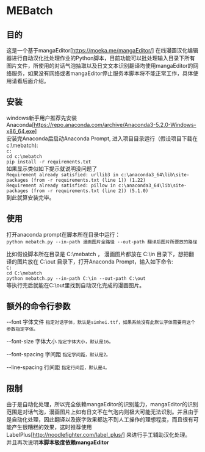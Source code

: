 # MEBatch

## 目的  

这是一个基于mangaEditor[https://moeka.me/mangaEditor/] 在线漫画汉化编辑器进行自动汉化批处理作业的Python脚本，目前功能可以批处理输入目录下所有图片文件，所使用的对话气泡抽取以及日文文本识别翻译均使用mangaEditor的网络服务，如果没有网络或者mangaEditor停止服务本脚本将不能正常工作，具体使用请看后面介绍。

## 安装  

windows新手用户推荐先安装Anaconda[https://repo.anaconda.com/archive/Anaconda3-5.2.0-Windows-x86_64.exe]  
安装完Anaconda后启动Anaconda Prompt, 进入项目目录运行（假设项目下载在c:\mebatch):  
`c:`  
`cd c:\mebatch`  
`pip install -r requirements.txt`  
如果显示类似如下提示就说明没问题了  
`Requirement already satisfied: urllib3 in c:\anaconda3_64\lib\site-packages (from -r requirements.txt (line 1)) (1.22)`  
`Requirement already satisfied: pillow in c:\anaconda3_64\lib\site-packages (from -r requirements.txt (line 2)) (5.1.0)`  
到此就算安装完毕。  
  
## 使用  

打开anaconda prompt在脚本所在目录中运行：  
`python mebatch.py --in-path 漫画图片全路径 --out-path 翻译后图片所要放的路径`  
  
比如假设脚本所在目录是 C:\mebatch ， 漫画图片都放在 C:\in 目录下，想把翻译的图片放在 C:\out 目录下，打开Anaconda Prompt，输入如下命令:  
`C:`  
`cd C:\mebatch`  
`python mebatch.py --in-path C:\in --out-path C:\out`  
等执行完后就能在C:\out里找到自动汉化完成的漫画图片。

## 额外的命令行参数

--font 字体文件 
`指定对话字体，默认是simhei.ttf，如果系统没有此默认字体需要用这个参数指定字体。`


--font-size 字体大小
`指定字体大小，默认是16。`


--font-spacing 字间距
`指定字间距，默认是2。`


--line-spacing 行间距
`指定行间距，默认是4。`


## 限制  

由于是自动化处理，所以完全依赖mangaEditor的识别能力，mangaEditor的识别范围是对话气泡，漫画图片上如有日文不在气泡内则极大可能无法识别。并且由于是自动化处理，因此翻译以及嵌字效果都达不到人工操作的理想程度，而且很有可能产生很糟糕的效果，这时推荐使用LabelPlus[http://noodlefighter.com/label_plus/] 来进行手工辅助汉化处理。  
并且再次说明**本脚本极度依赖mangaEditor**

